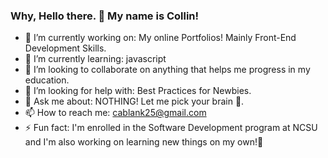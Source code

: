 ### Why, Hello there. 👋 My name is Collin!

- 🔭 I’m currently working on: My online Portfolios! Mainly Front-End Development Skills.
- 🌱 I’m currently learning: javascript
- 👯 I’m looking to collaborate on anything that helps me progress in my education.
- 🤔 I’m looking for help with: Best Practices for Newbies.
- 💬 Ask me about: NOTHING! Let me pick your brain 🧠.
- 📫 How to reach me: cablank25@gmail.com
- ⚡ Fun fact: I'm enrolled in the Software Development program at NCSU and I'm also working on learning new things on my own!😤

